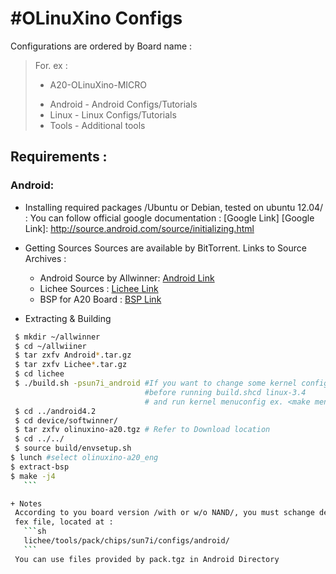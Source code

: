 #OLinuXino Configs  
=======================

 Configurations are ordered by Board name :
 > For. ex :   
 > * A20-OLinuXino-MICRO
 >  + Android - Android Configs/Tutorials
 >  + Linux   - Linux Configs/Tutorials 
 >  + Tools   - Additional tools 

## Requirements :
### Android:  
+ Installing required packages /Ubuntu or Debian, tested on ubuntu 12.04/ :
  You can follow official google documentation : [Google Link]
  [Google Link]: <http://source.android.com/source/initializing.html> 
			  

+  Getting Sources
      Sources are available by BitTorrent. Links to Source Archives :  
      + Android Source by Allwinner: [Android Link]
      + Lichee Sources             : [Lichee Link]  
      + BSP for A20 Board          : [BSP Link]         


  [Android Link]: <https://www.olimex.com/wiki/images/f/fd/Android4.2-v3.0.torrent>    
  [Lichee Link]: <https://www.olimex.com/wiki/images/0/0c/Lichee-v3.0.torrent>
  [BSP Link]: <https://www.olimex.com/wiki/images/0/0c/Lichee-v3.0.torrent>

+ Extracting & Building
 ```bash
  $ mkdir ~/allwinner
  $ cd ~/allwiiner
  $ tar zxfv Android*.tar.gz
  $ tar zxfv Lichee*.tar.gz
  $ cd lichee
  $ ./build.sh -psun7i_android #If you want to change some kernel config options 
                               #before running build.shcd linux-3.4 
                               # and run kernel menuconfig ex. <make menuconfig>
  $ cd ../android4.2
  $ cd device/softwinner/ 
  $ tar zxfv olinuxino-a20.tgz # Refer to Download location
  $ cd ../../
  $ source build/envsetup.sh
$ lunch #select olinuxino-a20_eng
$ extract-bsp
$ make -j4                              
    ```

+ Notes
  According to you board version /with or w/o NAND/, you must schange default 
  fex file, located at :
    ```sh
    lichee/tools/pack/chips/sun7i/configs/android/
    ```
  You can use files provided by pack.tgz in Android Directory
  
